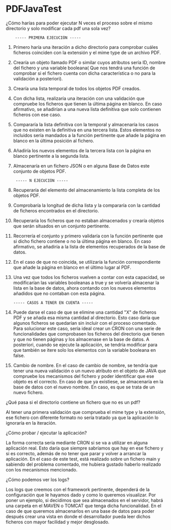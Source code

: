 # PDFJavaTest

¿Cómo harías para poder ejecutar N veces el proceso sobre el mismo directorio y solo modificar cada pdf una sola vez?

        ----- PRIMERA EJECUCIÓN -----
        
1. Primero haría una iteración a dicho directorio para comprobar cuáles ficheros coinciden con la extensión y el mime type de un archivo PDF.
2. Crearía un objeto llamado PDF o similar cuyos atributos sería ID, nombre del fichero y una variable booleana( Que nos tendrá una función de comprobar si el fichero cuenta con dicha característica o no para la validación a posteriori).
3. Crearía una lista temporal de todos los objetos PDF creados.
4. Con dicha lista, realizaría una iteración con una validación que compruebe los ficheros que tienen la última página en blanco. En caso afirmativo, se añadirían a una nueva lista definitiva que solo contienen ficheros con ese caso.
5. Compararía la lista definitiva con la temporal y almacenaría los casos que no existen en la definitiva en una tercera lista. Estos elementos no incluidos sería mandados a la función pertinente que añade la página en blanco en la última posición al fichero.
6. Añadiría los nuevos elementos de la tercera lista con la página en blanco pertinente a la segunda lista.
7. Almacenaría en un fichero JSON o en alguna Base de Datos este conjunto de objetos PDF.

        ----- N EJECUCIÓN -----
8. Recuperaría del elemento del almacenamiento la lista completa de los objetos PDF.
9. Comprobaría la longitud de dicha lista y la compararía con la cantidad de ficheros encontrados en el directorio.
10. Recuperaría los ficheros que no estaban almacenados y crearía objetos que serán situados en un conjunto pertinente.
11. Recorrería el conjunto y primero validaría con la función pertinente que si dicho fichero contiene o no la última página en blanco. En caso afirmativo, se añadiría a la lista de elementos recuperados de la base de datos.
12. En el caso de que no coincida, se utilizaría la función correspondiente que añade la página en blanco en el último lugar al PDF.
13. Una vez que todos los ficheros vuelven a contar con esta capacidad, se modificarían las variables booleanas a true y se volvería almacenar la lista en la base de datos, ahora contando con los nuevos elementos añadidos que no contaban con esta página.

        ----- CASOS A TENER EN CUENTA -----
        
1. Puede darse el caso de que se elimine una cantidad "X" de ficheros PDF y se añada esa misma cantidad al directorio. Esto caso daría que algunos ficheros se quedarían sin incluir con el proceso comentado. Para solucionar este caso, sería ideal crear un CRON con una serie de funcionalidades que comprobasen los ficheros del directorio que tienen y que no tienen páginas y los almacenase en la base de datos. A posteriori, cuando se ejecute la aplicación, se tendría modificar para que también se itere solo los elementos con la variable booleana en false.

2. Cambio de nombre. En el caso de cambio de nombre, se tendría que tener una nueva validación o un nuevo atributo en el objeto de JAVA que compruebe los mecanismos del fichero y poder identificar que ese objeto es el correcto. En caso de que ya existiese, se almacenaría en la base de datos con el nuevo nombre. En caso, es que se trata de un nuevo fichero. 

¿Qué pasa si el directorio contiene un fichero que no es un pdf?

Al tener una primera validación que comprueba el mime type y la extensión, ese fichero con diferente formato no sería tratado ya que la aplicación lo ignoraría en la iteración.

¿Cómo probar / ejecutar la aplicación?

La forma correcta sería mediante CRON si se va a utilizar en alguna aplicación real. Esto daría que siempre sabríamos que hay en ese fichero y si es correcto, además de no tener que parar y volver a arrancar la aplicación.
En el caso de este test, está realizado sobre un fichero main y sabiendo del problema comentado, me hubiera gustado haberlo realizado con los mecanismos mencionado.

¿Cómo podemos ver los logs?

Los logs que creemos con el framework pertinente, dependerá de la configuración que le hayamos dado y como lo queremos visualizar.
Por poner un ejemplo, si decidimos que sea almacenados en el servidor, habrá una carpeta en el MAVEN o TOMCAT que tenga dicha funcionalidad.
En el caso de que queremos almacenarlos en una base de datos para poder después crear una vista en donde el desarrollador pueda leer dichos ficheros con mayor facilidad y mejor desglosado.
